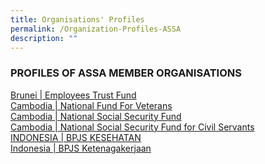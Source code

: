 ```yaml
---
title: Organisations' Profiles
permalink: /Organization-Profiles-ASSA
description: ""
---
```

### PROFILES OF ASSA MEMBER ORGANISATIONS

<div class="row">
	<div class="col is-6 has-text-centered bp-card">
		<a href="/files/Organisation%20Profiles/Brunei_Profile.pdf">Brunei | Employees Trust Fund</a>
	</div>
	<div class="col is-6 has-text-centered bp-card">
		<a href="/files/Organisation%20Profiles/Profile of NFV.pdf">Cambodia | National Fund For Veterans</a>
	</div>
</div>

<div class="row">
	<div class="col is-6 has-text-centered bp-card">
		<a href="/files/Organisation%20Profiles/NSSF Profile Update 2015.pdf">Cambodia | National Social Security Fund</a>
	</div>
	<div class="col is-6 has-text-centered bp-card">
		<a href="/files/Organisation%20Profiles/NSSFC.pdf">Cambodia | National Social Security Fund for Civil Servants</a>
	</div>
</div>

<div class="row">
	<div class="col is-6 has-text-centered bp-card">
		<a href="/files/Organisation%20Profiles/INSSA Profile 2014.pdf">INDONESIA | BPJS KESEHATAN</a>
	</div>
	<div class="col is-6 has-text-centered bp-card">
		<a href="/files/Organisation%20Profiles/INSSA Profile 2014.pdf">Indonesia | BPJS Ketenagakerjaan</a><br/>&nbsp;
	</div>
</div>